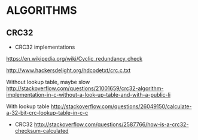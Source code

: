 ALGORITHMS
================

CRC32
----------------

* CRC32 implementations

https://en.wikipedia.org/wiki/Cyclic_redundancy_check

http://www.hackersdelight.org/hdcodetxt/crc.c.txt

Without lookup table, maybe slow
http://stackoverflow.com/questions/21001659/crc32-algorithm-implementation-in-c-without-a-look-up-table-and-with-a-public-li

With lookup table
http://stackoverflow.com/questions/26049150/calculate-a-32-bit-crc-lookup-table-in-c-c

* CRC32
http://stackoverflow.com/questions/2587766/how-is-a-crc32-checksum-calculated
